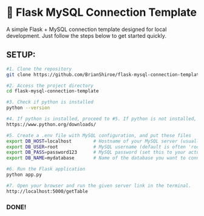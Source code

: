# 🔌 Flask MySQL Connection Template

A simple Flask + MySQL connection template designed for local development. Just follow the steps below to get started quickly.

## SETUP:
```bash
#1. Clone the repository
git clone https://github.com/BrianShiroe/flask-mysql-connection-template.git

#2. Access the project directory
cd flask-mysql-connection-template

#3. Check if python is installed
python --version

#4. If python is installed, proceed to #5. If python is not installed, install on this link.
https://www.python.org/downloads/

#5. Create a .env file with MySQL configuration, and put these files
export DB_HOST=localhost        # Hostname of your MySQL server (usually 'localhost' for local development)
export DB_USER=root             # MySQL username (default is often 'root' unless changed)
export DB_PASS=password123      # MySQL password (set this to your actual MySQL password)
export DB_NAME=mydatabase       # Name of the database you want to connect to

#6. Run the Flask application
python app.py

#7. Open your browser and run the given server link in the terminal.
http://localhost:5000/getTable
```

### DONE!